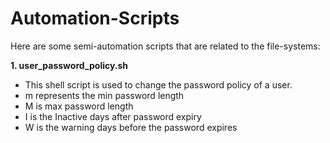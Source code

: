 # Automation-Scripts

Here are some semi-automation scripts that are related to the file-systems:

**1. user_password_policy.sh**

 - This shell script is used to change the password policy of a user.
 - m represents the min password length
 - M is max password length
 - I is the Inactive days after password expiry
 - W is the warning days before the password expires
